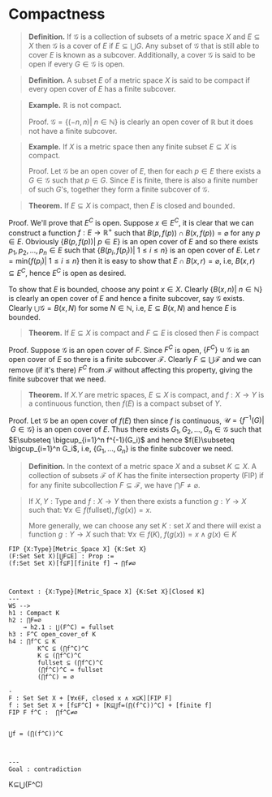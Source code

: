 # Compactness

> **Definition.** If $\mathcal{G}$ is a collection of subsets of a metric space $X$ and $E\subseteq X$ then $\mathcal{G}$ is a cover of $E$ if $E\subseteq \bigcup G$. Any subset of $\mathcal{G}$ that is still able to cover $E$ is known as a subcover. Additionally, a cover $\mathcal{G}$ is said to be open if every $G\in \mathcal{G}$ is open.

> **Definition.** A subset $E$ of a metric space $X$ is said to be compact if every open cover of $E$ has a finite subcover.

> **Example.** $\mathbb{R}$ is not compact. 
>
> Proof. $\mathcal{G}=\{(-n,n) | \ n\in \mathbb{N}\}$ is clearly an open cover of $\mathbb{R}$ but it does not have a finite subcover.

> **Example.** If $X$ is a metric space then any finite subset $E\subseteq X$ is compact.
>
> Proof. Let $\mathcal{G}$ be an open cover of $E$, then for each $p\in E$ there exists a $G\in \mathcal{G}$ such that $p\in G$. Since $E$ is finite, there is also a finite number of such $G$'s, together they form a finite subcover of $\mathcal{G}$.

> **Theorem.** If $E\subseteq X$ is compact, then $E$ is closed and bounded.

Proof. We'll prove that $E^C$ is open. Suppose $x\in E^C$, it is clear that we can construct a function $f:E\to \mathbb{R}^+$ such that $B(p,f(p)) \cap B(x,f(p)) = \varnothing$ for any $p\in E$. Obviously $\{B(p,f(p)) | \ p\in E\}$ is an open cover of $E$ and so there exists $p_1,p_2,\ldots,p_n\in E$ such that $\{B(p_i,f(p_i))|\ 1\leq i\leq n\}$ is an open cover of $E$. Let $r=\text{min}\{f(p_i)|\ 1\leq i\leq n\}$ then it is easy to show that $E\cap B(x,r) = \varnothing$, i.e, $B(x,r)\subseteq E^C$, hence $E^C$ is open as desired.

To show that $E$ is bounded, choose any point $x\in X$. Clearly $\{B(x,n)\vert \ n\in \mathbb{N}\}$ is clearly an open cover of $E$ and hence a finite subcover, say $\mathcal{G}$ exists. Clearly $\bigcup \mathcal{G}=B(x,N)$ for some $N\in \mathbb{N}$, i.e, $E\subseteq B(x,N)$ and hence $E$ is bounded.

> **Theorem.** If $E\subseteq X$ is compact and $F\subseteq E$ is closed then $F$ is compact

Proof. Suppose $\mathcal{G}$ is an open cover of $F$. Since $F^C$ is open, $\{F^C\} \cup \mathcal{G}$ is an open cover of $E$ so there is a finite subcover $\mathcal{F}$. Clearly $F\subseteq \bigcup \mathcal{F}$ and we can remove (if it's there) $F^C$ from $\mathcal{F}$ without affecting this property, giving the finite subcover that we need.

> **Theorem.** If $X.Y$ are metric spaces, $E\subseteq X$ is compact, and $f:X\to Y$ is a continuous function, then $f(E)$ is a compact subset of $Y$.

Proof. Let $\mathcal{G}$ be an open cover of $f(E)$ then since $f$ is continuous, $\mathcal{U}=\{f^{-1}(G) \vert \ G\in \mathcal{G}\}$ is an open cover of $E$. Thus there exists $G_1, G_2, \ldots, G_n\in \mathcal{G}$ such that $E\subseteq \bigcup_{i=1}^n f^{-1}(G_i)$ and hence $f(E)\subseteq \bigcup_{i=1}^n G_i$, i.e, $\{G_1,\ldots, G_n\}$ is the finite subcover we need.

> **Definition.** In the context of a metric space $X$ and a subset $K\subseteq X$. A collection of subsets $\mathcal{F}$ of $K$ has the finite intersection property (FIP) if for any finite subcollection $F\subseteq \mathcal{F}$, we have $\bigcap F\neq \varnothing$.

> If $X,Y:\text{Type}$ and $f:X\to Y$ then there exists a function $g:Y\to X$ such that: $\forall x\in f(\text{fullset}), f(g(x))=x$. 
>
> More generally, we can choose any set $K:\text{set }X$ and there will exist a function $g:Y\to X$ such that: $\forall x\in f(K), \ f(g(x))=x \land g(x)\in K$

```
FIP {X:Type}[Metric_Space X] {K:Set X} 
(F:Set Set X)[⋃F⊆E] : Prop := 
(f:Set Set X)[f⊆F][finite f] → ⋂f≠∅



Context : {X:Type}[Metric_Space X] {K:Set X}[Closed K]
---
WS -->
h1 : Compact K
h2 : ⋂F=∅ 
    → h2.1 : ⋃(F^C) = fullset
h3 : F^C open_cover_of K
h4 : ⋂f^C ⊆ K
        K^C ⊆ (⋂f^C)^C
        K ⊆ (⋂f^C)^C
        fullset ⊆ (⋂f^C)^C
        (⋂f^C)^C = fullset
        (⋂f^C) = ∅

-
F : Set Set X + [∀x∈F, closed x ∧ x⊆K][FIP F]
f : Set Set X + [f⊆F^C] + [K⊆⋃f=(⋂(f^C))^C] + [finite f]
FIP F f^C :  ⋂f^C≠∅


⋃f = (⋂(f^C))^C



---
Goal : contradiction
```


K⊆⋃(F^C)